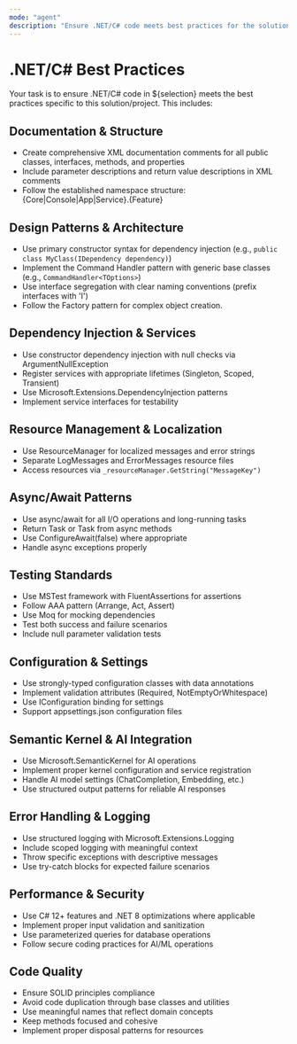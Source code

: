 ```yaml
---
mode: "agent"
description: "Ensure .NET/C# code meets best practices for the solution/project."
---
```


# .NET/C# Best Practices

Your task is to ensure .NET/C# code in ${selection} meets the best practices specific to this solution/project. This includes:

## Documentation & Structure

- Create comprehensive XML documentation comments for all public classes, interfaces, methods, and properties
- Include parameter descriptions and return value descriptions in XML comments
- Follow the established namespace structure: {Core|Console|App|Service}.{Feature}

## Design Patterns & Architecture

- Use primary constructor syntax for dependency injection (e.g., `public class MyClass(IDependency dependency)`)
- Implement the Command Handler pattern with generic base classes (e.g., `CommandHandler<TOptions>`)
- Use interface segregation with clear naming conventions (prefix interfaces with 'I')
- Follow the Factory pattern for complex object creation.

## Dependency Injection & Services

- Use constructor dependency injection with null checks via ArgumentNullException
- Register services with appropriate lifetimes (Singleton, Scoped, Transient)
- Use Microsoft.Extensions.DependencyInjection patterns
- Implement service interfaces for testability

## Resource Management & Localization

- Use ResourceManager for localized messages and error strings
- Separate LogMessages and ErrorMessages resource files
- Access resources via `_resourceManager.GetString("MessageKey")`

## Async/Await Patterns

- Use async/await for all I/O operations and long-running tasks
- Return Task or Task<T> from async methods
- Use ConfigureAwait(false) where appropriate
- Handle async exceptions properly

## Testing Standards

- Use MSTest framework with FluentAssertions for assertions
- Follow AAA pattern (Arrange, Act, Assert)
- Use Moq for mocking dependencies
- Test both success and failure scenarios
- Include null parameter validation tests

## Configuration & Settings

- Use strongly-typed configuration classes with data annotations
- Implement validation attributes (Required, NotEmptyOrWhitespace)
- Use IConfiguration binding for settings
- Support appsettings.json configuration files

## Semantic Kernel & AI Integration

- Use Microsoft.SemanticKernel for AI operations
- Implement proper kernel configuration and service registration
- Handle AI model settings (ChatCompletion, Embedding, etc.)
- Use structured output patterns for reliable AI responses

## Error Handling & Logging

- Use structured logging with Microsoft.Extensions.Logging
- Include scoped logging with meaningful context
- Throw specific exceptions with descriptive messages
- Use try-catch blocks for expected failure scenarios

## Performance & Security

- Use C# 12+ features and .NET 8 optimizations where applicable
- Implement proper input validation and sanitization
- Use parameterized queries for database operations
- Follow secure coding practices for AI/ML operations

## Code Quality

- Ensure SOLID principles compliance
- Avoid code duplication through base classes and utilities
- Use meaningful names that reflect domain concepts
- Keep methods focused and cohesive
- Implement proper disposal patterns for resources
